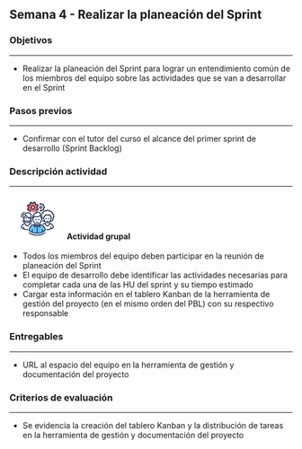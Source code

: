 
## Semana 4 - Realizar la planeación del Sprint

### Objetivos

---
* Realizar la planeación del Sprint para lograr un entendimiento común de los miembros del equipo sobre las actividades que se van a desarrollar en el Sprint


### Pasos previos

---
* Confirmar con el tutor del curso el alcance del primer sprint de desarrollo (Sprint Backlog)


### Descripción actividad

---
#### ![](./../../assets/images/grupo.png) Actividad grupal

* Todos los miembros del equipo deben participar en la reunión de planeación del Sprint
* El equipo de desarrollo debe identificar las actividades necesarias para completar cada una de las HU del sprint y su tiempo estimado
* Cargar esta información en el tablero Kanban de la herramienta de gestión del proyecto (en el mismo orden del PBL) con su respectivo responsable 

### Entregables
---
* URL al espacio del equipo en la herramienta de gestión y documentación del proyecto
 

### Criterios de evaluación

---
* Se evidencia la creación del tablero Kanban y la distribución de tareas en la herramienta de gestión y documentación del proyecto
